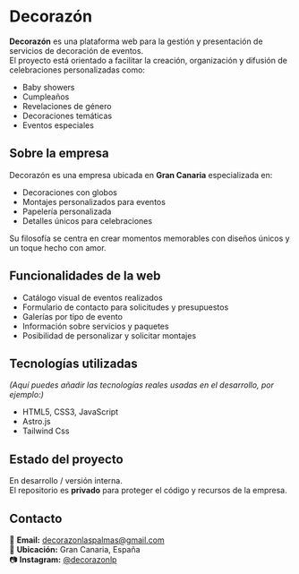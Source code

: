 # Decorazón

**Decorazón** es una plataforma web para la gestión y presentación de servicios de decoración de eventos.  
El proyecto está orientado a facilitar la creación, organización y difusión de celebraciones personalizadas como:

- Baby showers
- Cumpleaños
- Revelaciones de género
- Decoraciones temáticas
- Eventos especiales

## Sobre la empresa

Decorazón es una empresa ubicada en **Gran Canaria** especializada en:
- Decoraciones con globos
- Montajes personalizados para eventos
- Papelería personalizada
- Detalles únicos para celebraciones

Su filosofía se centra en crear momentos memorables con diseños únicos y un toque hecho con amor.

## Funcionalidades de la web

- Catálogo visual de eventos realizados
- Formulario de contacto para solicitudes y presupuestos
- Galerías por tipo de evento
- Información sobre servicios y paquetes
- Posibilidad de personalizar y solicitar montajes

## Tecnologías utilizadas

*(Aquí puedes añadir las tecnologías reales usadas en el desarrollo, por ejemplo:)*
- HTML5, CSS3, JavaScript
- Astro.js
- Tailwind Css

## Estado del proyecto

En desarrollo / versión interna.  
El repositorio es **privado** para proteger el código y recursos de la empresa.

## Contacto

📩 **Email:** decorazonlaspalmas@gmail.com  
📍 **Ubicación:** Gran Canaria, España  
📷 **Instagram:** [@decorazonlp](https://www.instagram.com/decorazonlp)
